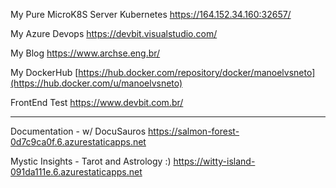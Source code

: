 My Pure MicroK8S Server Kubernetes
https://164.152.34.160:32657/

My Azure Devops
https://devbit.visualstudio.com/

My Blog
https://www.archse.eng.br/

My DockerHub 
[https://hub.docker.com/repository/docker/manoelvsneto](https://hub.docker.com/u/manoelvsneto)

FrontEnd Test
https://www.devbit.com.br/

---------------------------------------
Documentation - w/ DocuSauros
https://salmon-forest-0d7c9ca0f.6.azurestaticapps.net

Mystic Insights - Tarot and Astrology :)
https://witty-island-091da111e.6.azurestaticapps.net
